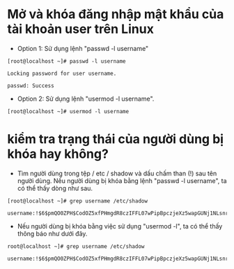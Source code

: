# Mở và khóa đăng nhập mật khẩu của tài khoản user trên Linux #
- Option 1: Sử dụng lệnh "passwd -l username"  
```
[root@localhost ~]# passwd -l username

Locking password for user username.

passwd: Success
```
- Option 2: Sử dụng lệnh "usermod -l username".
```
[root@localhost ~]# usermod -l username
```
# kiểm tra trạng thái của người dùng bị khóa hay không? #
- Tìm người dùng trong tệp / etc / shadow và dấu chấm than (!) sau tên người dùng. Nếu người dùng bị khóa bằng lệnh "passwd -l username", ta có thể thấy dòng như sau.
```
[root@localhost ~]# grep username /etc/shadow

username:!$6$pmQO0ZPH$CodOZ5xfPHmgdR8czIFFL07wPipBpczjeXz5wapGUNj1NLsnrlCEzxOyk6/oL.WIFSoCCppwbCi7bQ//HJAn8.:16052:0:99999:7:::
```
- Nếu người dùng bị khóa bằng việc sử dụng "usermod -l", ta có thể thấy thông báo như dưới đây.
```
root@localhost ~]# grep username /etc/shadow

username:!$6$pmQO0ZPH$CodOZ5xfPHmgdR8czIFFL07wPipBpczjeXz5wapGUNj1NLsnrlCEzxOyk6/oL.WIFSoCCppwbCi7bQ//HJAn8.:16052:0:99999:7:::
```

